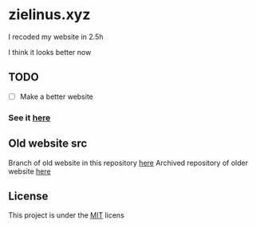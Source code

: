 # zielinus.xyz

I recoded my website in 2.5h

I think it looks better now

## TODO

- [ ] Make a better website

### See it [here](https://www.zielinus.gq/)

## Old website src

Branch of old website in this repository [here](https://github.com/Zielin0/zielinus.xyz/tree/old)
Archived repository of older website [here](https://github.com/Zielin0/zielino-web)

## License

This project is under the [MIT](./LICENSE) licens
